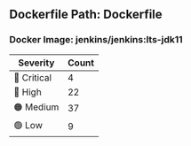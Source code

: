 ## Dockerfile Path: Dockerfile

### Docker Image: jenkins/jenkins:lts-jdk11
| Severity | Count |
|----------|-------|
| 🛑 Critical | 4 |
| 🔴 High | 22 |
| 🟠 Medium | 37 |
| 🟢 Low | 9 |